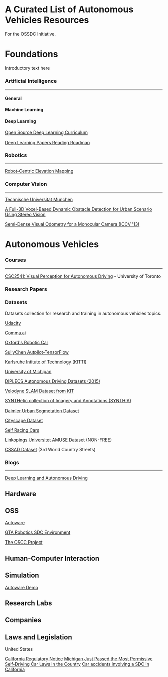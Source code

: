 # A Curated List of Autonomous Vehicles Resources

For the OSSDC Initiative.

# Foundations
Introductory text here

### Artificial Intelligence
---
#### General

#### Machine Learning
#### Deep Learning
[Open Source Deep Learning Curriculum](http://www.deeplearningweekly.com/pages/open_source_deep_learning_curriculum)

[Deep Learning Papers Reading Roadmap](https://github.com/songrotek/Deep-Learning-Papers-Reading-Roadmap)

### Robotics
---

[Robot-Centric Elevation Mapping](https://github.com/ethz-asl/elevation_mapping)


### Computer Vision
---

[Technische Universitat Munchen](http://vision.in.tum.de/research)

[A Full-3D Voxel-Based Dynamic Obstacle Detection for Urban Scenario Using Stereo Vision](https://www.youtube.com/watch?v=LRCSbO11WMg)

[Semi-Dense Visual Odometry for a Monocular Camera (ICCV '13)](https://www.youtube.com/watch?v=LZChzEcLNzI)

# Autonomous Vehicles


### Courses
---
[CSC2541:
Visual Perception for Autonomous Driving](http://www.cs.toronto.edu/~urtasun/courses/CSC2541/CSC2541_Winter16.html) - University of Toronto

### Research Papers

### Datasets

Datasets collection for research and training in autonomous vehicles topics.


[Udacity](https://github.com/udacity/self-driving-car/tree/master/datasets)

[Comma.ai](https://archive.org/details/comma-dataset)

[Oxford's Robotic Car](http://robotcar-dataset.robots.ox.ac.uk/datasets/)

[SullyChen Autpilot-TensorFlow](https://github.com/SullyChen/Autopilot-TensorFlow)

[Karlsruhe Intitute of Technology (KITTI)](http://www.cvlibs.net/datasets/kitti/raw_data.php)

[University of Michigan](http://robots.engin.umich.edu/SoftwareData/Ford)

[DIPLECS Autonomous Driving Datasets (2015)](http://cvssp.org/data/diplecs/)

[Velodyne SLAM Dataset from KIT](http://www.mrt.kit.edu/z/publ/download/velodyneslam/dataset.html)

[SYNTHetic collection of Imagery and Annotations (SYNTHIA)](http://synthia-dataset.net/)

[Daimler Urban Segmetation Dataset](http://www.6d-vision.com/scene-labeling)

[Cityscape Dataset](https://www.cityscapes-dataset.com/)

[Self Racing Cars](http://data.selfracingcars.com/)

[Linkopings Universitet AMUSE Dataset](http://www.cvl.isy.liu.se/research/datasets/amuse/) (NON-FREE)

[CSSAD Dataset](http://aplicaciones.cimat.mx/Personal/jbhayet/ccsad-dataset) (3rd World Country Streets)

### Blogs
---
[Deep Learning and Autonomous Driving](https://handong1587.github.io/deep_learning/2015/10/09/dl-and-autonomous-driving.html)

## Hardware

## OSS

[Autoware](https://github.com/CPFL/Autoware)

[GTA Robotics SDC Environment](https://github.com/OSSDC/self-driving-car-1)

[The OSCC Project](http://oscc.io/)


## Human-Computer Interaction

## Simulation

[Autoware Demo](https://www.youtube.com/watch?v=7kGYr2ZnpX8&app=desktop)

## Research Labs

## Companies

## Laws and Legislation

United States

[California Regulatory Notice](https://www.dmv.ca.gov/portal/dmv/detail/vr/autonomous/testing)
[Michigan Just Passed the Most Permissive Self-Driving Car Laws in the Country](http://fortune.com/2016/12/09/michigan-self-driving-cars/)
[Car accidents involving a SDC in California](https://www.dmv.ca.gov/portal/dmv/detail/vr/autonomous/autonomousveh_ol316)
